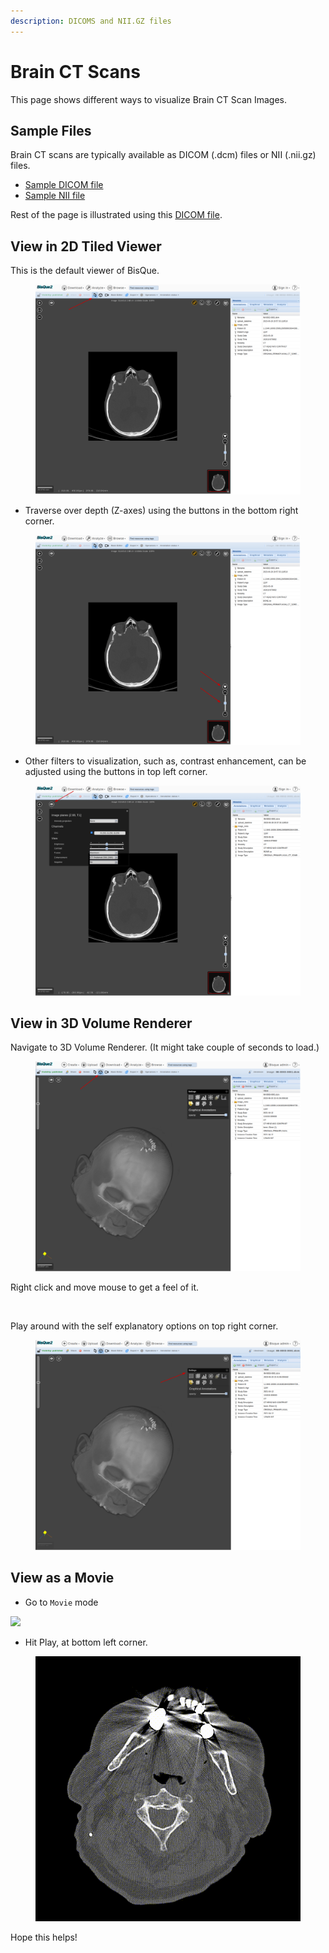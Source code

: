 ```yaml
---
description: DICOMS and NII.GZ files
---
```


# Brain CT Scans

This page shows different ways to visualize Brain CT Scan Images.

## Sample Files

Brain CT scans are typically available as DICOM (.dcm) files or NII (.nii.gz) files.

* [Sample DICOM file](https://bisque2.ece.ucsb.edu/client\_service/view?resource=https://bisque2.ece.ucsb.edu/data\_service/00-syvRY9kUHpbNRA7vwMbvRh)
* [Sample NII file](https://bisque2.ece.ucsb.edu/client\_service/view?resource=https://bisque2.ece.ucsb.edu/data\_service/00-xzAMZ2J4gmSHZreanEMwMD)

Rest of the page is illustrated using this [DICOM file](https://bisque2.ece.ucsb.edu/client\_service/view?resource=https://bisque2.ece.ucsb.edu/data\_service/00-syvRY9kUHpbNRA7vwMbvRh).

## View in 2D Tiled Viewer

This is the default viewer of BisQue.

<div align="left">

<figure><img src="../../.gitbook/assets/bisque_docs (1).png" alt="" width="563"><figcaption></figcaption></figure>

</div>

* Traverse over depth (Z-axes) using the buttons in the bottom right corner.

<div align="left">

<figure><img src="../../.gitbook/assets/bisque_docs (7).png" alt="" width="563"><figcaption></figcaption></figure>

</div>

* Other filters to visualization, such as, contrast enhancement, can be adjusted using the buttons in top left corner.

<div align="left">

<figure><img src="../../.gitbook/assets/bisque_docs (3).png" alt="" width="563"><figcaption></figcaption></figure>

</div>

## View in 3D Volume  Renderer

Navigate to 3D Volume Renderer. (It might take couple of seconds to load.)

<div align="left">

<figure><img src="../../.gitbook/assets/bisque_docs (9).png" alt="" width="563"><figcaption></figcaption></figure>

</div>

Right click and move mouse to get a feel of it.

<figure><img src="../../.gitbook/assets/3d_viewer.gif" alt=""><figcaption></figcaption></figure>

Play around with the self explanatory options on top right corner.

<div align="left">

<figure><img src="../../.gitbook/assets/bisque_docs.png" alt="" width="563"><figcaption></figcaption></figure>

</div>

## View as a Movie

* Go to `Movie` mode

![](<../../.gitbook/assets/bisque\_docs (8).png>)

* Hit Play, at bottom left corner.

<div align="left">

<figure><img src="../../.gitbook/assets/sample.gif" alt=""><figcaption></figcaption></figure>

</div>

Hope this helps!

